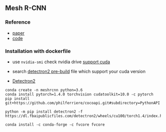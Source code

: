 ## Mesh R-CNN

### Reference

- [paper](https://arxiv.org/pdf/1906.02739.pdf)
- [code](https://github.com/facebookresearch/meshrcnn)

### Installation with dockerfile 

- use `nvidia-smi` check nvidia drive [support cuda](https://docs.nvidia.com/deploy/cuda-compatibility/index.html#binary-compatibility__table-toolkit-driver)
- search [detectron2 pre-build](https://detectron2.readthedocs.io/tutorials/install.html) file which support your cuda version

- [Detectron2](https://github.com/facebookresearch/detectron2/tree/master/docker)

```
conda create -n meshrcnn python=3.6
conda install pytorch=1.4.0 torchvision cudatoolkit=10.0 -c pytorch
pip install git+https://github.com/philferriere/cocoapi.git#subdirectory=PythonAPI

python -m pip install detectron2 -f https://dl.fbaipublicfiles.com/detectron2/wheels/cu100/torch1.4/index.html

conda install -c conda-forge -c fvcore fvcore
```
 
